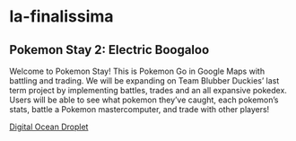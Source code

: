 # la-finalissima



## Pokemon Stay 2: Electric Boogaloo

Welcome to Pokemon Stay! This is Pokemon Go in Google Maps with battling and trading. We will be expanding on Team Blubber Duckies’ last term project by implementing battles, trades and an all expansive pokedex. Users will be able to see what pokemon they’ve caught, each pokemon’s stats, battle a Pokemon mastercomputer, and trade with other players!

[Digital Ocean Droplet](http://206.189.231.92/)
